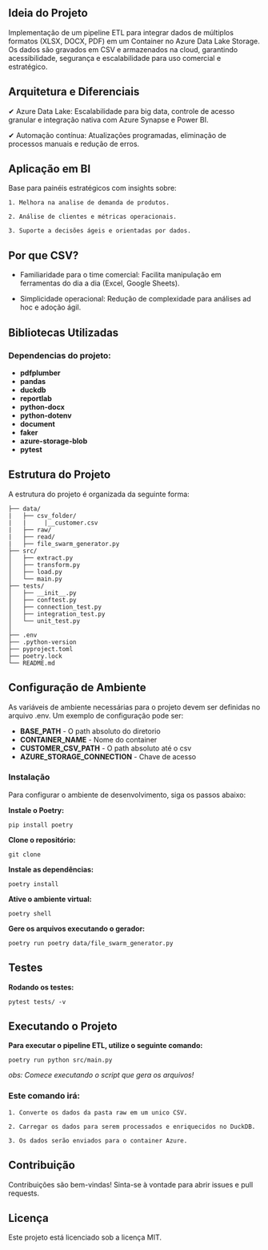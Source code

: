 ## Ideia do Projeto

Implementação de um pipeline ETL para integrar dados de múltiplos formatos (XLSX, DOCX, PDF) em um Container no Azure Data Lake Storage. Os dados são gravados em CSV e armazenados na cloud, garantindo acessibilidade, segurança e escalabilidade para uso comercial e estratégico.

## Arquitetura e Diferenciais

✔ Azure Data Lake: Escalabilidade para big data, controle de acesso granular e integração nativa com Azure Synapse e Power BI.   

✔ Automação contínua: Atualizações programadas, eliminação de processos manuais e redução de erros.

## Aplicação em BI

Base para painéis estratégicos com insights sobre:

    1. Melhora na analise de demanda de produtos.

    2. Análise de clientes e métricas operacionais.

    3. Suporte a decisões ágeis e orientadas por dados.

## Por que CSV?

* Familiaridade para o time comercial: Facilita manipulação em ferramentas do dia a dia (Excel, Google Sheets).

* Simplicidade operacional: Redução de complexidade para análises ad hoc e adoção ágil.

## Bibliotecas Utilizadas

### Dependencias do projeto:

* **pdfplumber**
* **pandas**
* **duckdb**
* **reportlab**
* **python-docx**
* **python-dotenv**
* **document**
* **faker**
* **azure-storage-blob**
* **pytest**

## Estrutura do Projeto

A estrutura do projeto é organizada da seguinte forma:

```
├── data/          
|   ├── csv_folder/
|   |     |__customer.csv
|   ├── raw/
|   ├── read/
|   ├── file_swarm_generator.py    
├── src/                    
│   ├── extract.py          
│   ├── transform.py         
│   ├── load.py       
│   └── main.py             
├── tests/ 
│   ├── __init__.py      
│   ├── conftest.py
│   ├── connection_test.py         
│   ├── integration_test.py       
│   └── unit_test.py 
│               
├── .env    
├── .python-version                
├── pyproject.toml          
├── poetry.lock             
└── README.md    
```          
## Configuração de Ambiente


As variáveis de ambiente necessárias para o projeto devem ser definidas no arquivo .env. Um exemplo de configuração pode ser:

* **BASE_PATH** - O path absoluto do diretorio
* **CONTAINER_NAME** - Nome do container
* **CUSTOMER_CSV_PATH** - O path absoluto até o csv
* **AZURE_STORAGE_CONNECTION** - Chave de acesso

### Instalação

Para configurar o ambiente de desenvolvimento, siga os passos abaixo:

**Instale o Poetry:**

```
pip install poetry
```

**Clone o repositório:**

```
git clone
```


**Instale as dependências:**

```
poetry install
```

**Ative o ambiente virtual:**

```
poetry shell
```
**Gere os arquivos executando o gerador:**

```
poetry run poetry data/file_swarm_generator.py
```

## Testes

**Rodando os testes:**

```
pytest tests/ -v
```

## Executando o Projeto


**Para executar o pipeline ETL, utilize o seguinte comando:**

```
poetry run python src/main.py
```
*obs: Comece executando o script que gera os arquivos!*

### Este comando irá:

    1. Converte os dados da pasta raw em um unico CSV.

    2. Carregar os dados para serem processados e enriquecidos no DuckDB.

    3. Os dados serão enviados para o container Azure.


## Contribuição
Contribuições são bem-vindas! Sinta-se à vontade para abrir issues e pull requests.

## Licença
Este projeto está licenciado sob a licença MIT.
